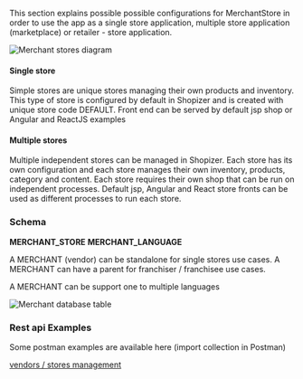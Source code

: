 This section explains possible possible configurations for MerchantStore in order to use the app as a single store application, multiple store application (marketplace) or retailer - store application.

![Merchant stores diagram](/images/documentation/rest/merchants-Single-Multiple.jpg "Single and multiple merchants")

#### Single store

Simple stores are unique stores managing their own products and inventory. This type of store is configured by default in Shopizer and is created with unique store code DEFAULT. Front end can be served by default jsp shop or Angular and ReactJS examples

#### Multiple stores

Multiple independent stores can be managed in Shopizer. Each store has its own configuration and each store manages their own inventory, products, category and content. Each store requires their own shop that can be run on independent processes. Default jsp, Angular and React store fronts can be used as different processes to run each store.

### Schema

**MERCHANT_STORE**
**MERCHANT_LANGUAGE**

A MERCHANT (vendor) can be standalone for single stores use cases. A MERCHANT can have a parent for franchiser / franchisee
use cases.

A MERCHANT can be support one to multiple languages

![Merchant database table](/images/documentation/merchant-store.png "Merchant database table")


### Rest api Examples

Some postman examples are available here (import collection in Postman)

[vendors / stores management](https://github.com/shopizer-ecommerce/postman/tree/master/services/merchant)

